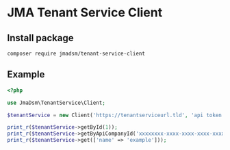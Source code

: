# JMA Tenant Service Client

## Install package
```shell
composer require jmadsm/tenant-service-client
```

## Example
```php
<?php

use JmaDsm\TenantService\Client;

$tenantService = new Client('https://tenantserviceurl.tld', 'api token');

print_r($tenantService->getById(1));
print_r($tenantService->getByApiCompanyId('xxxxxxxx-xxxx-xxxx-xxxx-xxxxxxxxxxxx'));
print_r($tenantService->get(['name' => 'example']));
```
